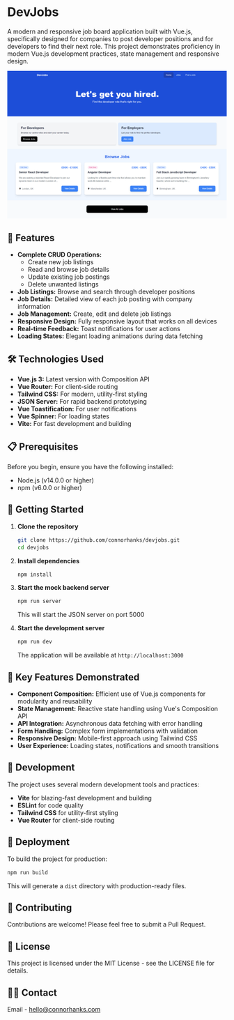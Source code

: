 # DevJobs

A modern and responsive job board application built with Vue.js, specifically designed for companies to post developer positions and for developers to find their next role. This project demonstrates proficiency in modern Vue.js development practices, state management and responsive design.

![DevJobs](public/screenshot.png)

## 🚀 Features

- **Complete CRUD Operations:**
  - Create new job listings
  - Read and browse job details
  - Update existing job postings
  - Delete unwanted listings
- **Job Listings:** Browse and search through developer positions
- **Job Details:** Detailed view of each job posting with company information
- **Job Management:** Create, edit and delete job listings
- **Responsive Design:** Fully responsive layout that works on all devices
- **Real-time Feedback:** Toast notifications for user actions
- **Loading States:** Elegant loading animations during data fetching

## 🛠️ Technologies Used

- **Vue.js 3:** Latest version with Composition API
- **Vue Router:** For client-side routing
- **Tailwind CSS:** For modern, utility-first styling
- **JSON Server:** For rapid backend prototyping
- **Vue Toastification:** For user notifications
- **Vue Spinner:** For loading states
- **Vite:** For fast development and building

## 📋 Prerequisites

Before you begin, ensure you have the following installed:

- Node.js (v14.0.0 or higher)
- npm (v6.0.0 or higher)

## 🚀 Getting Started

1. **Clone the repository**

   ```bash
   git clone https://github.com/connorhanks/devjobs.git
   cd devjobs
   ```

2. **Install dependencies**

   ```bash
   npm install
   ```

3. **Start the mock backend server**

   ```bash
   npm run server
   ```

   This will start the JSON server on port 5000

4. **Start the development server**
   ```bash
   npm run dev
   ```
   The application will be available at `http://localhost:3000`

## 🎯 Key Features Demonstrated

- **Component Composition:** Efficient use of Vue.js components for modularity and reusability
- **State Management:** Reactive state handling using Vue's Composition API
- **API Integration:** Asynchronous data fetching with error handling
- **Form Handling:** Complex form implementations with validation
- **Responsive Design:** Mobile-first approach using Tailwind CSS
- **User Experience:** Loading states, notifications and smooth transitions

## 🔧 Development

The project uses several modern development tools and practices:

- **Vite** for blazing-fast development and building
- **ESLint** for code quality
- **Tailwind CSS** for utility-first styling
- **Vue Router** for client-side routing

## 🚀 Deployment

To build the project for production:

```bash
npm run build
```

This will generate a `dist` directory with production-ready files.

## 🤝 Contributing

Contributions are welcome! Please feel free to submit a Pull Request.

## 📝 License

This project is licensed under the MIT License - see the LICENSE file for details.

## 🙋‍♂️ Contact

Email - [hello@connorhanks.com](mailto:hello@connorhanks.com)
